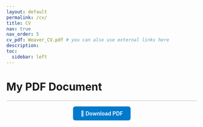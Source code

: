 ```yaml
---
layout: default
permalink: /cv/
title: CV
nav: true
nav_order: 5
cv_pdf: Weaver_CV.pdf # you can also use external links here
description: 
toc:
  sidebar: left
---
```

# My PDF Document

<div style="position: relative; padding-bottom: 120\%; height: 0; overflow: hidden; border: 1px solid #ddd; border-radius: 8px;">
  <iframe 
    src="{{ '/assets/pdf/Weaver_CV.pdf' | relative_url }}" 
    style="position: absolute; top: 0; left: 0; width: 100\%; height: 100\%;" 
    frameborder="0">
  </iframe>
</div>

<p style="text-align: center; margin-top: 1em;">
  <a href="{{ '/assets/files/example.pdf' | relative_url }}" download class="btn">
    📄 Download PDF
  </a>
</p>

<style>
.btn {
  display: inline-block;
  background-color: #007acc;
  color: #fff !important;
  padding: 10px 20px;
  border-radius: 6px;
  text-decoration: none;
  font-weight: 600;
  transition: background-color 0.2s ease;
}
.btn:hover {
  background-color: #005fa3;
}
</style>
